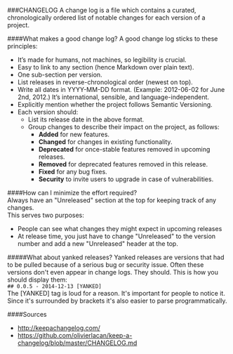 ###CHANGELOG
A change log is a file which contains a curated, chronologically ordered list of notable changes for each version of a project.  

####What makes a good change log?
A good change log sticks to these principles:  
- It’s made for humans, not machines, so legibility is crucial.
- Easy to link to any section (hence Markdown over plain text).
- One sub-section per version.
- List releases in reverse-chronological order (newest on top).
- Write all dates in YYYY-MM-DD format. (Example: 2012-06-02 for June 2nd, 2012.) It’s international, sensible, and language-independent.
- Explicitly mention whether the project follows Semantic Versioning.
- Each version should:
    - List its release date in the above format.
    - Group changes to describe their impact on the project, as follows:
        - **Added** for new features.
        - **Changed** for changes in existing functionality.
        - **Deprecated** for once-stable features removed in upcoming releases.
        - **Removed** for deprecated features removed in this release.
        - **Fixed** for any bug fixes.
        - **Security** to invite users to upgrade in case of vulnerabilities.

####How can I minimize the effort required?  
Always have an "Unreleased" section at the top for keeping track of any changes.  
This serves two purposes:  
- People can see what changes they might expect in upcoming releases
- At release time, you just have to change "Unreleased" to the version number and add a new "Unreleased" header at the top.


#####What about yanked releases?
Yanked releases are versions that had to be pulled because of a serious bug or security issue. Often these versions don't even appear in change logs. They should. This is how you should display them:  
`## 0.0.5 - 2014-12-13 [YANKED]`  
The [YANKED] tag is loud for a reason. It's important for people to notice it. Since it's surrounded by brackets it's also easier to parse programmatically.

####Sources
- http://keepachangelog.com/  
- https://github.com/olivierlacan/keep-a-changelog/blob/master/CHANGELOG.md
